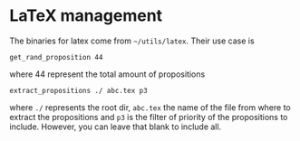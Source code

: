 # LaTeX management
The binaries for latex come from `~/utils/latex`.
Their use case is

```shell
get_rand_proposition 44
```
where 44 represent the total amount of propositions

```shell
extract_propositions ./ abc.tex p3
```
where `./` represents the root dir, `abc.tex` the name of the file from where to extract the propositions
and `p3` is the filter of priority of the propositions to include. However, you can leave that blank to include all.
